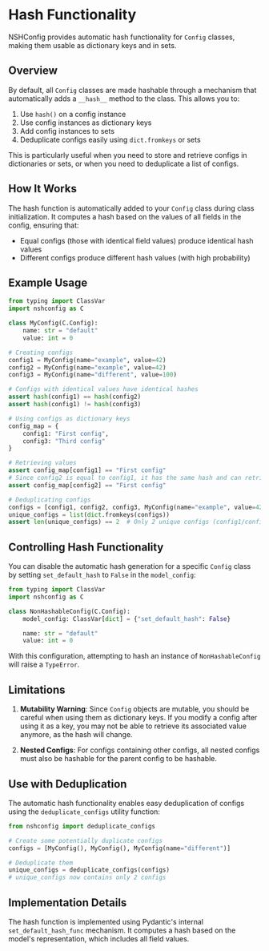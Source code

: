 # Hash Functionality

NSHConfig provides automatic hash functionality for `Config` classes, making them usable as dictionary keys and in sets.

## Overview

By default, all `Config` classes are made hashable through a mechanism that automatically adds a `__hash__` method to the class. This allows you to:

1. Use `hash()` on a config instance
2. Use config instances as dictionary keys
3. Add config instances to sets
4. Deduplicate configs easily using `dict.fromkeys` or sets

This is particularly useful when you need to store and retrieve configs in dictionaries or sets, or when you need to deduplicate a list of configs.

## How It Works

The hash function is automatically added to your `Config` class during class initialization. It computes a hash based on the values of all fields in the config, ensuring that:

- Equal configs (those with identical field values) produce identical hash values
- Different configs produce different hash values (with high probability)

## Example Usage

```python
from typing import ClassVar
import nshconfig as C

class MyConfig(C.Config):
    name: str = "default"
    value: int = 0

# Creating configs
config1 = MyConfig(name="example", value=42)
config2 = MyConfig(name="example", value=42)
config3 = MyConfig(name="different", value=100)

# Configs with identical values have identical hashes
assert hash(config1) == hash(config2)
assert hash(config1) != hash(config3)

# Using configs as dictionary keys
config_map = {
    config1: "First config",
    config3: "Third config"
}

# Retrieving values
assert config_map[config1] == "First config"
# Since config2 is equal to config1, it has the same hash and can retrieve the same value
assert config_map[config2] == "First config"

# Deduplicating configs
configs = [config1, config2, config3, MyConfig(name="example", value=42)]
unique_configs = list(dict.fromkeys(configs))
assert len(unique_configs) == 2  # Only 2 unique configs (config1/config2 and config3)
```

## Controlling Hash Functionality

You can disable the automatic hash generation for a specific `Config` class by setting `set_default_hash` to `False` in the `model_config`:

```python
from typing import ClassVar
import nshconfig as C

class NonHashableConfig(C.Config):
    model_config: ClassVar[dict] = {"set_default_hash": False}

    name: str = "default"
    value: int = 0
```

With this configuration, attempting to hash an instance of `NonHashableConfig` will raise a `TypeError`.

## Limitations

1. **Mutability Warning**: Since `Config` objects are mutable, you should be careful when using them as dictionary keys. If you modify a config after using it as a key, you may not be able to retrieve its associated value anymore, as the hash will change.

2. **Nested Configs**: For configs containing other configs, all nested configs must also be hashable for the parent config to be hashable.

## Use with Deduplication

The automatic hash functionality enables easy deduplication of configs using the `deduplicate_configs` utility function:

```python
from nshconfig import deduplicate_configs

# Create some potentially duplicate configs
configs = [MyConfig(), MyConfig(), MyConfig(name="different")]

# Deduplicate them
unique_configs = deduplicate_configs(configs)
# unique_configs now contains only 2 configs
```

## Implementation Details

The hash function is implemented using Pydantic's internal `set_default_hash_func` mechanism. It computes a hash based on the model's representation, which includes all field values.
